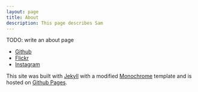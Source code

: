 ```yaml
---
layout: page
title: About
description: This page describes Sam
---
```


TODO: write an about page

* [Github](https://github.com/sams96)
* [Flickr](https://flickr.com/photos/ss9679)
* [Instagram](https://instagram.com/mondoman712)


This site was built with [Jekyll](https://jekyllrb.com) with a modified
[Monochrome](https://github.com/dyutibarma/monochrome) template and is hosted on
[Github Pages](https://pages.github.com).

